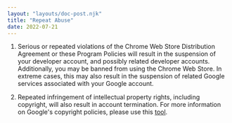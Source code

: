 ```yaml
---
layout: "layouts/doc-post.njk"
title: "Repeat Abuse"
date: 2022-07-21
---
```


1. Serious or repeated violations of the Chrome Web Store Distribution Agreement or these Program
   Policies will result in the suspension of your developer account, and possibly related developer
   accounts. Additionally, you may be banned from using the Chrome Web Store. In extreme cases, this
   may also result in the suspension of related Google services associated with your Google account.

1. Repeated infringement of intellectual property rights, including copyright, will also result in
   account termination. For more information on Google's copyright policies, please use this
   [tool][tool].

[tool]: http://www.google.com/support/bin/static.py?page=ts.cs&ts=1114905
